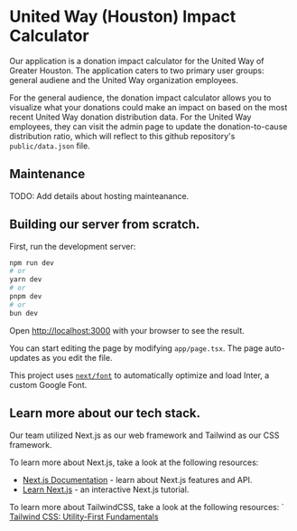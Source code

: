 # United Way (Houston) Impact Calculator 

Our application is a donation impact calculator for the United Way of Greater Houston. The application caters to two primary user groups: general audiene and the United Way organization employees. 

For the general audience, the donation impact calculator allows you to visualize what your donations could make an impact on based on the most recent United Way donation distribution data. For the United Way employees, they can visit the admin page to update the donation-to-cause distribution ratio, which will reflect to this github repository's `public/data.json` file. 

## Maintenance

TODO: Add details about hosting mainteanance. 

## Building our server from scratch. 

First, run the development server:

```bash
npm run dev
# or
yarn dev
# or
pnpm dev
# or
bun dev
```

Open [http://localhost:3000](http://localhost:3000) with your browser to see the result.

You can start editing the page by modifying `app/page.tsx`. The page auto-updates as you edit the file.

This project uses [`next/font`](https://nextjs.org/docs/basic-features/font-optimization) to automatically optimize and load Inter, a custom Google Font.


## Learn more about our tech stack. 

Our team utilized Next.js as our web framework and Tailwind as our CSS framework. 

To learn more about Next.js, take a look at the following resources:
- [Next.js Documentation](https://nextjs.org/docs) - learn about Next.js features and API.
- [Learn Next.js](https://nextjs.org/learn) - an interactive Next.js tutorial.

To learn more about TailwindCSS, take a look at the following resources: 
` [Tailwind CSS: Utility-First Fundamentals](https://tailwindcss.com/docs/utility-first)